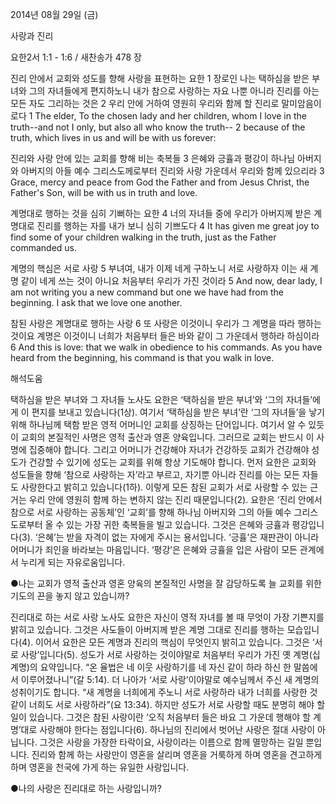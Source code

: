 2014년 08월 29일 (금)

사랑과 진리



요한2서 1:1 - 1:6 / 새찬송가 478 장


진리 안에서 교회와 성도를 향해 사랑을 표현하는 요한
1 장로인 나는 택하심을 받은 부녀와 그의 자녀들에게 편지하노니 내가 참으로 사랑하는 자요 나뿐 아니라 진리를 아는 모든 자도 그리하는 것은 2 우리 안에 거하여 영원히 우리와 함께 할 진리로 말미암음이로다
1 The elder, To the chosen lady and her children, whom I love in the truth--and not I only, but also all who know the truth-- 2 because of the truth, which lives in us and will be with us forever:

진리와 사랑 안에 있는 교회를 향해 비는 축복들
3 은혜와 긍휼과 평강이 하나님 아버지와 아버지의 아들 예수 그리스도께로부터 진리와 사랑 가운데서 우리와 함께 있으리라
3 Grace, mercy and peace from God the Father and from Jesus Christ, the Father's Son, will be with us in truth and love. 

계명대로 행하는 것을 심히 기뻐하는 요한
4 너의 자녀들 중에 우리가 아버지께 받은 계명대로 진리를 행하는 자를 내가 보니 심히 기쁘도다
4 It has given me great joy to find some of your children walking in the truth, just as the Father commanded us.   

계명의 핵심은 서로 사랑
5 부녀여, 내가 이제 네게 구하노니 서로 사랑하자 이는 새 계명 같이 네게 쓰는 것이 아니요 처음부터 우리가 가진 것이라
5 And now, dear lady, I am not writing you a new command but one we have had from the beginning. I ask that we love one another.

참된 사랑은 계명대로 행하는 사랑
6 또 사랑은 이것이니 우리가 그 계명을 따라 행하는 것이요 계명은 이것이니 너희가 처음부터 들은 바와 같이 그 가운데서 행하라 하심이라
6 And this is love: that we walk in obedience to his commands. As you have heard from the beginning, his command is that you walk in love.

해석도움





택하심을 받은 부녀와 그 자녀들
노사도 요한은 ‘택하심을 받은 부녀’와 ‘그의 자녀들’에게 이 편지를 보내고 있습니다(1상). 여기서 ‘택하심을 받은 부녀’란 ‘그의 자녀들’을 낳기 위해 하나님께 택함 받은 영적 어머니인 교회를 상징하는 단어입니다. 여기서 알 수 있듯이 교회의 본질적인 사명은 영적 출산과 영혼 양육입니다. 그러므로 교회는 반드시 이 사명에 집중해야 합니다. 그리고 어머니가 건강해야 자녀가 건강하듯 교회가 건강해야 성도가 건강할 수 있기에 성도는 교회를 위해 항상 기도해야 합니다. 먼저 요한은 교회와 성도들을 향해 ‘참으로 사랑하는 자’라고 부르고, 자기뿐 아니라 진리를 아는 모든 자들도 사랑한다고 밝히고 있습니다(1하). 이렇게 모든 참된 교회가 서로 사랑할 수 있는 근거는 우리 안에 영원히 함께 하는 변하지 않는 진리 때문입니다(2). 요한은 ‘진리 안에서 참으로 서로 사랑하는 공동체’인 ‘교회’를 향해 하나님 아버지와 그의 아들 예수 그리스도로부터 올 수 있는 가장 귀한 축복들을 빌고 있습니다. 그것은 은혜와 긍휼과 평강입니다(3). ‘은혜’는 받을 자격이 없는 자에게 주시는 용서입니다. ‘긍휼’은 재판관이 아니라 어머니가 죄인을 바라보는 마음입니다. ‘평강’은 은혜와 긍휼을 입은 사람이 모든 관계에서 누리게 되는 자유로움입니다. 

●나는 교회가 영적 출산과 영혼 양육의 본질적인 사명을 잘 감당하도록 늘 교회를 위한 기도의 끈을 놓지 않고 있습니까? 

진리대로 하는 서로 사랑
노사도 요한은 자신이 영적 자녀를 볼 때 무엇이 가장 기쁜지를 밝히고 있습니다. 그것은 사도들이 아버지께 받은 계명 그대로 진리를 행하는 모습입니다(4). 이어서 요한은 모든 계명과 진리의 핵심이 무엇인지 밝히고 있습니다. 그것은 ‘서로 사랑’입니다(5). 성도가 서로 사랑하는 것이야말로 처음부터 우리가 가진 옛 계명(십계명)의 요약입니다. “온 율법은 네 이웃 사랑하기를 네 자신 같이 하라 하신 한 말씀에서 이루어졌나니”(갈 5:14). 더 나아가 ‘서로 사랑’이야말로 예수님께서 주신 새 계명의 성취이기도 합니다. “새 계명을 너희에게 주노니 서로 사랑하라 내가 너희를 사랑한 것 같이 너희도 서로 사랑하라”(요 13:34). 하지만 성도가 서로 사랑할 때도 분명히 해야 할 일이 있습니다. 그것은 참된 사랑이란 ‘오직 처음부터 들은 바요 그 가운데 행해야 할 계명’대로 사랑해야 한다는 점입니다(6). 하나님의 진리에서 벗어난 사랑은 절대 사랑이 아닙니다. 그것은 사랑을 가장한 타락이요, 사랑이라는 이름으로 함께 멸망하는 길일 뿐입니다. 진리와 함께 하는 사랑만이 영혼을 살리며 영혼을 거룩하게 하며 영혼을 견고하게 하며 영혼을 천국에 가게 하는 유일한 사랑입니다. 

●나의 사랑은 진리대로 하는 사랑입니까?